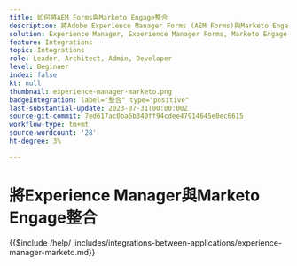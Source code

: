 ```yaml
---
title: 如何將AEM Forms與Marketo Engage整合
description: 將Adobe Experience Manager Forms (AEM Forms)與Marketo Engage整合可簡化銷售機會的產生。
solution: Experience Manager, Experience Manager Forms, Marketo Engage
feature: Integrations
topic: Integrations
role: Leader, Architect, Admin, Developer
level: Beginner
index: false
kt: null
thumbnail: experience-manager-marketo.png
badgeIntegration: label="整合" type="positive"
last-substantial-update: 2023-07-31T00:00:00Z
source-git-commit: 7ed617ac0ba6b340ff94cdee47914645e0ec6615
workflow-type: tm+mt
source-wordcount: '28'
ht-degree: 3%

---
```



# 將Experience Manager與Marketo Engage整合

{{$include /help/_includes/integrations-between-applications/experience-manager-marketo.md}}
